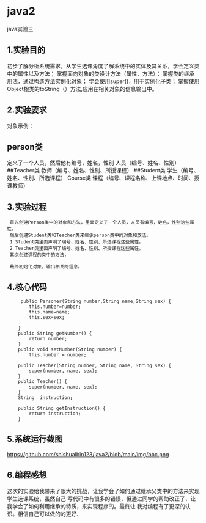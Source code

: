 # java2
java实验三

## 1.实验目的
初步了解分析系统需求，从学生选课角度了解系统中的实体及其关系，学会定义类中的属性以及方法；
掌握面向对象的类设计方法（属性、方法）；
掌握类的继承用法，通过构造方法实例化对象；
学会使用super()，用于实例化子类；
掌握使用Object根类的toString（）方法,应用在相关对象的信息输出中。
## 2.实验要求
对象示例：
## person类
定义了一个人员，然后他有编号，姓名，性别
人员（编号、姓名、性别）
##Teacher类
教师（编号、姓名、性别、所授课程）
##Student类
学生（编号、姓名、性别、所选课程）
Course类
课程（编号、课程名称、上课地点、时间、授课教师）
## 3.实验过程
     首先创建Person类中的对象和方法，里面定义了一个人员，人员有编号，姓名，性别这些属性。
     然后创建Student类和Teacher类来继承person类中的对象和放法。
     1 Student类里面声明了编号、姓名、性别、所选课程这些属性。
     2 Teacher类里面声明了编号、姓名、性别、所授课程这些属性。
     其次创建课程的类中的方法，
     
     最终初始化对象，输出相关的信息。
## 4.核心代码
```
     public Personer(String number,String name,String sex) {
		this.number=number;
		this.name=name;
		this.sex=sex;
		
	}
	public String getNumber() {
		return number;
	}
	public void setNumber(String number) {
		this.number = number;
	
	public Teacher(String number, String name, String sex) {
		super(number, name, sex);
	}
	public Teacher() {
		super(number, name, sex);
	}
	String  instruction;

	public String getInstruction() {
		return instruction;
	}
```
## 5.系统运行截图
 
  https://github.com/shishuaibin123/java2/blob/main/img/bbc.png
  
## 6.编程感想
   这次的实验给我带来了很大的挑战，让我学会了如何通过继承父类中的方法来实现学生选课系统，虽然自己
   写代码中有很多的错误，但通过同学的帮助改正了，让我学会了如何利用继承的特质，来实现程序的。最终让
   我对编程有了更深的认识。相信自己可以做的的更好.
